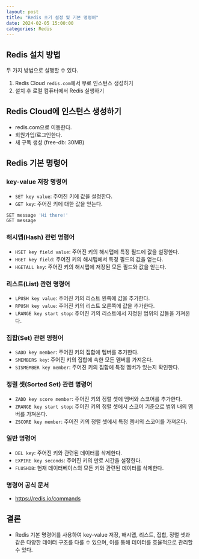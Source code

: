 ```yaml
---
layout: post
title: "Redis 초기 설정 및 기본 명령어"
date: 2024-02-05 15:00:00
categories: Redis
---
```


## Redis 설치 방법

두 가지 방법으로 실행할 수 있다.

1. Redis Cloud `redis.com`에서 무료 인스턴스 생성하기
2. 설치 후 로컬 컴퓨터에서 Redis 실행하기

## Redis Cloud에 인스턴스 생성하기

- redis.com으로 이동한다.
- 회원가입/로그인한다.
- 새 구독 생성 (free-db: 30MB)

## Redis 기본 명령어

### key-value 저장 명령어

- `SET key value`: 주어진 키에 값을 설정한다.
- `GET key`: 주어진 키에 대한 값을 얻는다.

```bash
SET message 'Hi there!'
GET message
```

### 해시맵(Hash) 관련 명령어

- `HSET key field value`: 주어진 키의 해시맵에 특정 필드에 값을 설정한다.
- `HGET key field`: 주어진 키의 해시맵에서 특정 필드의 값을 얻는다.
- `HGETALL key`: 주어진 키의 해시맵에 저장된 모든 필드와 값을 얻는다.

### 리스트(List) 관련 명령어

- `LPUSH key value`: 주어진 키의 리스트 왼쪽에 값을 추가한다.
- `RPUSH key value`: 주어진 키의 리스트 오른쪽에 값을 추가한다.
- `LRANGE key start stop`: 주어진 키의 리스트에서 지정된 범위의 값들을 가져온다.

### 집합(Set) 관련 명령어

- `SADD key member`: 주어진 키의 집합에 멤버를 추가한다.
- `SMEMBERS key`: 주어진 키의 집합에 속한 모든 멤버를 가져온다.
- `SISMEMBER key member`: 주어진 키의 집합에 특정 멤버가 있는지 확인한다.

### 정렬 셋(Sorted Set) 관련 명령어

- `ZADD key score member`: 주어진 키의 정렬 셋에 멤버와 스코어를 추가한다.
- `ZRANGE key start stop`: 주어진 키의 정렬 셋에서 스코어 기준으로 범위 내의 멤버를 가져온다.
- `ZSCORE key member`: 주어진 키의 정렬 셋에서 특정 멤버의 스코어를 가져온다.

### 일반 명령어

- `DEL key`: 주어진 키와 관련된 데이터를 삭제한다.
- `EXPIRE key seconds`: 주어진 키의 만료 시간을 설정한다.
- `FLUSHDB`: 현재 데이터베이스의 모든 키와 관련된 데이터를 삭제한다.

### 명령어 공식 문서

- https://redis.io/commands

## 결론

- Redis 기본 명령어를 사용하여 key-value 저장, 해시맵, 리스트, 집합, 정렬 셋과 같은 다양한 데이터 구조를 다룰 수 있으며, 이를 통해 데이터를 효율적으로 관리할 수 있다.
